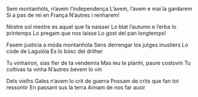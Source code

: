 Sem montanhòls, n’avem l’independença
L’avem, l’avem e mai la gardarem
Si a pas de rei en França
N’autres i renharem!

Nòstre sol mestre es aquel que fa naisser
Lo blat l’autumn e l’erba lo printemps
Lo pregam que nos laisse
Lo gost del pan longtemps!

Fasem justicia a mòda montanhòla
Sens derrengar los jutges inustiers
Lo còde de Laguiòla
Es lo bòsc del drilher

Tu vinhairon, sias fier de ta vendemia
Mas ieu te planhi, paure costovin
Tu coltivas ta vinha
N’autres bevem lo vin

Dels vielhs Gales n’avem lo crit de guerra
Possam de crits que fan tot ressontir
En passant sus la terra
Aimam de nos far ausir